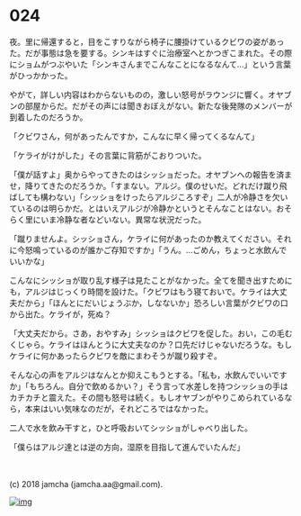 # 024

夜。里に帰還すると，目をこすりながら椅子に腰掛けているクビワの姿があった。だが事態は急を要する。シンキはすぐに治療室へとかつぎこまれた。その際にショムがつぶやいた「シンキさんまでこんなことになるなんて…」という言葉がひっかかった。  

やがて，詳しい内容はわからないものの，激しい怒号がラウンジに響く。オヤブンの部屋からだ。だがその声には聞きおぼえがない。新たな後発隊のメンバーが到着したのだろうか。  

「クビワさん，何があったんですか，こんなに早く帰ってくるなんて」  

「ケライがけがした」その言葉に背筋がこおりついた。  

「僕が話すよ」奥からやってきたのはシッショだった。オヤブンへの報告を済ませ，降りてきたのだろうか。「すまない。アルジ。僕のせいだ。どれだけ蹴り飛ばしても構わない」「シッショをけったらアルジころすぞ」二人が冷静さを欠いているのは明らかだ。とはいえアルジが冷静かというとそんなことはない。おそらく里にいま冷静な者などいない。異常な状況だった。  

「蹴りませんよ。シッショさん，ケライに何があったのか教えてください。それに今怒鳴っているのが誰かご存知ですか」「うん。…ごめん，ちょっと水飲んでいいかな」  

こんなにシッショが取り乱す様子は見たことがなかった。全てを聞き出すためにも，アルジはじっくり時間を設けた。「クビワはもう寝ておいで。ケライは大丈夫だから」「ほんとにだいじょうぶか，しなないか」恐ろしい言葉がクビワの口から出た。ケライが，死ぬ？  

「大丈夫だから。さあ，おやすみ」シッショはクビワを促した。おい，この毛むくじゃら。ケライはほんとうに大丈夫なのか？口先だけじゃないだろうな。もしケライに何かあったらクビワを敵にまわそうが蹴り殺すぞ。  

そんな心の声をアルジはなんとか抑えこもうとする。「私も，水飲んでいいですか」「もちろん。自分で飲めるかい？」そう言って水差しを持つシッショの手はカチカチと震えた。その間も怒号は続く。もしオヤブンがやりこめられているなら，本来はいい気味なのだが，それどころではなかった。  

二人で水を飲み干すと，ひと呼吸おいてシッショがしゃべり出した。  

「僕らはアルジ達とは逆の方向，湿原を目指して進んでいたんだ」  

<br>  
<br>  
(c) 2018 jamcha (jamcha.aa@gmail.com).  

[![img](http://i.creativecommons.org/l/by-nc-sa/4.0/88x31.png)](http://creativecommons.org/licenses/by-nc-sa/4.0/deed)